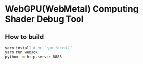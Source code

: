 # WebGPU(WebMetal) Computing Shader Debug Tool

## How to build

```bash
yarn install # or `npm install`
yarn run webpck
python -m http.server 8888
```